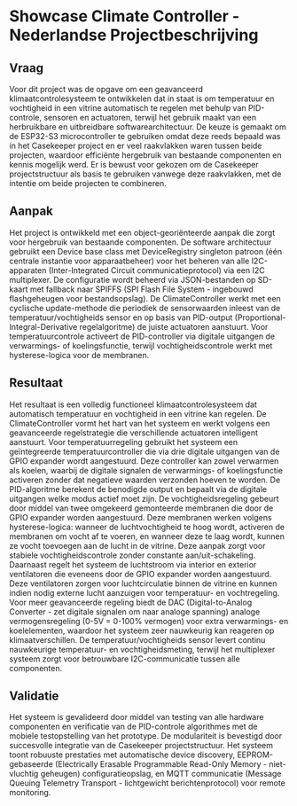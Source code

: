 # Showcase Climate Controller - Nederlandse Projectbeschrijving

## Vraag

Voor dit project was de opgave om een geavanceerd klimaatcontrolesysteem te ontwikkelen dat in staat is om temperatuur en vochtigheid in een vitrine automatisch te regelen met behulp van PID-controle, sensoren en actuatoren, terwijl het gebruik maakt van een herbruikbare en uitbreidbare softwarearchitectuur. De keuze is gemaakt om de ESP32-S3 microcontroller te gebruiken omdat deze reeds bepaald was in het Casekeeper project en er veel raakvlakken waren tussen beide projecten, waardoor efficiënte hergebruik van bestaande componenten en kennis mogelijk werd. Er is bewust voor gekozen om de Casekeeper projectstructuur als basis te gebruiken vanwege deze raakvlakken, met de intentie om beide projecten te combineren.

## Aanpak

Het project is ontwikkeld met een object-georiënteerde aanpak die zorgt voor hergebruik van bestaande componenten. De software architectuur gebruikt een Device base class met DeviceRegistry singleton patroon (één centrale instantie voor apparaatbeheer) voor het beheren van alle I2C-apparaten (Inter-Integrated Circuit communicatieprotocol) via een I2C multiplexer. De configuratie wordt beheerd via JSON-bestanden op SD-kaart met fallback naar SPIFFS (SPI Flash File System - ingebouwd flashgeheugen voor bestandsopslag). De ClimateController werkt met een cyclische update-methode die periodiek de sensorwaarden inleest van de temperatuur/vochtigheids sensor en op basis van PID-output (Proportional-Integral-Derivative regelalgoritme) de juiste actuatoren aanstuurt. Voor temperatuurcontrole activeert de PID-controller via digitale uitgangen de verwarmings- of koelingsfunctie, terwijl vochtigheidscontrole werkt met hysterese-logica voor de membranen.

## Resultaat

Het resultaat is een volledig functioneel klimaatcontrolesysteem dat automatisch temperatuur en vochtigheid in een vitrine kan regelen. De ClimateController vormt het hart van het systeem en werkt volgens een geavanceerde regelstrategie die verschillende actuatoren intelligent aanstuurt. Voor temperatuurregeling gebruikt het systeem een geïntegreerde temperatuurcontroller die via drie digitale uitgangen van de GPIO expander wordt aangestuurd. Deze controller kan zowel verwarmen als koelen, waarbij de digitale signalen de verwarmings- of koelingsfunctie activeren zonder dat negatieve waarden verzonden hoeven te worden. De PID-algoritme berekent de benodigde output en bepaalt via de digitale uitgangen welke modus actief moet zijn. De vochtigheidsregeling gebeurt door middel van twee omgekeerd gemonteerde membranen die door de GPIO expander worden aangestuurd. Deze membranen werken volgens hysterese-logica: wanneer de luchtvochtigheid te hoog wordt, activeren de membranen om vocht af te voeren, en wanneer deze te laag wordt, kunnen ze vocht toevoegen aan de lucht in de vitrine. Deze aanpak zorgt voor stabiele vochtigheidscontrole zonder constante aan/uit-schakeling. Daarnaast regelt het systeem de luchtstroom via interior en exterior ventilatoren die eveneens door de GPIO expander worden aangestuurd. Deze ventilatoren zorgen voor luchtcirculatie binnen de vitrine en kunnen indien nodig externe lucht aanzuigen voor temperatuur- en vochtregeling. Voor meer geavanceerde regeling biedt de DAC (Digital-to-Analog Converter - zet digitale signalen om naar analoge spanning) analoge vermogensregeling (0-5V = 0-100% vermogen) voor extra verwarmings- en koelelementen, waardoor het systeem zeer nauwkeurig kan reageren op klimaatverschillen. De temperatuur/vochtigheids sensor levert continu nauwkeurige temperatuur- en vochtigheidsmeting, terwijl het multiplexer systeem zorgt voor betrouwbare I2C-communicatie tussen alle componenten.

## Validatie

Het systeem is gevalideerd door middel van testing van alle hardware componenten en verificatie van de PID-controle algorithmes met de mobiele testopstelling van het prototype. De modulariteit is bevestigd door succesvolle integratie van de Casekeeper projectstructuur. Het systeem toont robuuste prestaties met automatische device discovery, EEPROM-gebaseerde (Electrically Erasable Programmable Read-Only Memory - niet-vluchtig geheugen) configuratieopslag, en MQTT communicatie (Message Queuing Telemetry Transport - lichtgewicht berichtenprotocol) voor remote monitoring.
